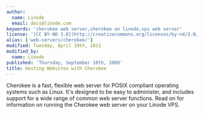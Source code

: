 ```yaml
---
author:
  name: Linode
  email: docs@linode.com
keywords: 'cherokee web server,cherokee on linode,vps web server'
license: '[CC BY-ND 3.0](http://creativecommons.org/licenses/by-nd/3.0/us/)'
alias: ['web-servers/cherokee/']
modified: Tuesday, April 19th, 2011
modified_by:
  name: Linode
published: 'Thursday, September 10th, 2009'
title: Hosting Websites with Cherokee
---
```


Cherokee is a fast, flexible web server for POSIX compliant operating systems such as Linux. It's designed to be easy to administer, and includes support for a wide range of common web server functions. Read on for information on running the Cherokee web server on your Linode VPS.
